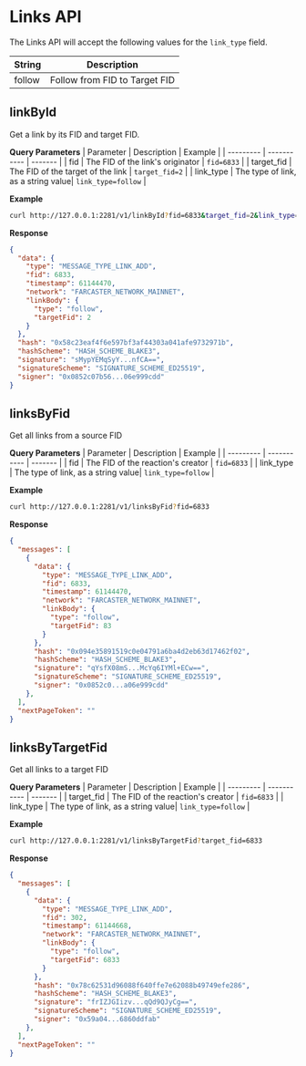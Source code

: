
# Links API

The Links API will accept the following values for the `link_type` field. 

| String |  Description |
| ------ |  ----------- |
| follow | Follow from FID to Target FID |

## linkById
Get a link by its FID and target FID.

**Query Parameters**
| Parameter | Description | Example |
| --------- | ----------- | ------- |
| fid       | The FID of the link's originator | `fid=6833` |
| target_fid | The FID of the target of the link | `target_fid=2` |
| link_type | The type of link, as a string value| `link_type=follow` |


**Example**
```bash
curl http://127.0.0.1:2281/v1/linkById?fid=6833&target_fid=2&link_type=follow
```


**Response**
```json
{
  "data": {
    "type": "MESSAGE_TYPE_LINK_ADD",
    "fid": 6833,
    "timestamp": 61144470,
    "network": "FARCASTER_NETWORK_MAINNET",
    "linkBody": {
      "type": "follow",
      "targetFid": 2
    }
  },
  "hash": "0x58c23eaf4f6e597bf3af44303a041afe9732971b",
  "hashScheme": "HASH_SCHEME_BLAKE3",
  "signature": "sMypYEMqSyY...nfCA==",
  "signatureScheme": "SIGNATURE_SCHEME_ED25519",
  "signer": "0x0852c07b56...06e999cdd"
}
```


## linksByFid
Get all links from a source FID

**Query Parameters**
| Parameter | Description | Example |
| --------- | ----------- | ------- |
| fid       | The FID of the reaction's creator | `fid=6833` |
| link_type | The type of link, as a string value| `link_type=follow` |


**Example**
```bash
curl http://127.0.0.1:2281/v1/linksByFid?fid=6833
```


**Response**
```json
{
  "messages": [
    {
      "data": {
        "type": "MESSAGE_TYPE_LINK_ADD",
        "fid": 6833,
        "timestamp": 61144470,
        "network": "FARCASTER_NETWORK_MAINNET",
        "linkBody": {
          "type": "follow",
          "targetFid": 83
        }
      },
      "hash": "0x094e35891519c0e04791a6ba4d2eb63d17462f02",
      "hashScheme": "HASH_SCHEME_BLAKE3",
      "signature": "qYsfX08mS...McYq6IYMl+ECw==",
      "signatureScheme": "SIGNATURE_SCHEME_ED25519",
      "signer": "0x0852c0...a06e999cdd"
    },
  ],
  "nextPageToken": ""
}
```

## linksByTargetFid
Get all links to a target FID

**Query Parameters**
| Parameter | Description | Example |
| --------- | ----------- | ------- |
| target_fid       | The FID of the reaction's creator | `fid=6833` |
| link_type | The type of link, as a string value| `link_type=follow` |


**Example**
```bash
curl http://127.0.0.1:2281/v1/linksByTargetFid?target_fid=6833
```


**Response**
```json
{
  "messages": [
    {
      "data": {
        "type": "MESSAGE_TYPE_LINK_ADD",
        "fid": 302,
        "timestamp": 61144668,
        "network": "FARCASTER_NETWORK_MAINNET",
        "linkBody": {
          "type": "follow",
          "targetFid": 6833
        }
      },
      "hash": "0x78c62531d96088f640ffe7e62088b49749efe286",
      "hashScheme": "HASH_SCHEME_BLAKE3",
      "signature": "frIZJGIizv...qQd9QJyCg==",
      "signatureScheme": "SIGNATURE_SCHEME_ED25519",
      "signer": "0x59a04...6860ddfab"
    },
  ],
  "nextPageToken": ""
}
```